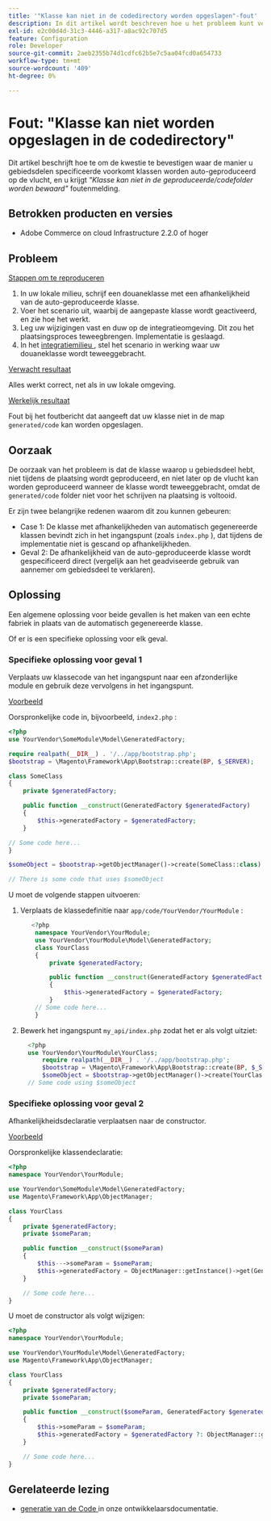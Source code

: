 ```yaml
---
title: '"Klasse kan niet in de codedirectory worden opgeslagen"-fout'
description: In dit artikel wordt beschreven hoe u het probleem kunt verhelpen waarbij de manier waarop u afhankelijkheden hebt opgegeven, voorkomt dat klassen automatisch worden gegenereerd tijdens het uitvoeren van de functie. Bovendien wordt het foutbericht *"Klasse kan niet worden opgeslagen in de gegenereerde/codedirectory"* weergegeven.
exl-id: e2c00d4d-31c3-4446-a317-a8ac92c707d5
feature: Configuration
role: Developer
source-git-commit: 2aeb2355b74d1cdfc62b5e7c5aa04fcd0a654733
workflow-type: tm+mt
source-wordcount: '409'
ht-degree: 0%

---
```


# Fout: &quot;Klasse kan niet worden opgeslagen in de codedirectory&quot;

Dit artikel beschrijft hoe te om de kwestie te bevestigen waar de manier u gebiedsdelen specificeerde voorkomt klassen worden auto-geproduceerd op de vlucht, en u krijgt *&quot;Klasse kan niet in de geproduceerde/codefolder worden bewaard&quot;* foutenmelding.

## Betrokken producten en versies

* Adobe Commerce on cloud Infrastructure 2.2.0 of hoger

## Probleem

<u> Stappen om te reproduceren </u>

1. In uw lokale milieu, schrijf een douaneklasse met een afhankelijkheid van de auto-geproduceerde klasse.
1. Voer het scenario uit, waarbij de aangepaste klasse wordt geactiveerd, en zie hoe het werkt.
1. Leg uw wijzigingen vast en duw op de integratieomgeving. Dit zou het plaatsingsproces teweegbrengen. Implementatie is geslaagd.
1. In het [ integratiemilieu ](/help/announcements/adobe-commerce-announcements/integration-environment-enhancement-request-pro-and-starter.md), stel het scenario in werking waar uw douaneklasse wordt teweeggebracht.

<u> Verwacht resultaat </u>

Alles werkt correct, net als in uw lokale omgeving.

<u> Werkelijk resultaat </u>

Fout bij het foutbericht dat aangeeft dat uw klasse niet in de map `generated/code` kan worden opgeslagen.

## Oorzaak

De oorzaak van het probleem is dat de klasse waarop u gebiedsdeel hebt, niet tijdens de plaatsing wordt geproduceerd, en niet later op de vlucht kan worden geproduceerd wanneer de klasse wordt teweeggebracht, omdat de `generated/code` folder niet voor het schrijven na plaatsing is voltooid.

Er zijn twee belangrijke redenen waarom dit zou kunnen gebeuren:

* Case 1: De klasse met afhankelijkheden van automatisch gegenereerde klassen bevindt zich in het ingangspunt (zoals `index.php` ), dat tijdens de implementatie niet is gescand op afhankelijkheden.
* Geval 2: De afhankelijkheid van de auto-geproduceerde klasse wordt gespecificeerd direct (vergelijk aan het geadviseerde gebruik van aannemer om gebiedsdeel te verklaren).

## Oplossing

Een algemene oplossing voor beide gevallen is het maken van een echte fabriek in plaats van de automatisch gegenereerde klasse.

Of er is een specifieke oplossing voor elk geval.

### Specifieke oplossing voor geval 1

Verplaats uw klassecode van het ingangspunt naar een afzonderlijke module en gebruik deze vervolgens in het ingangspunt.

<u> Voorbeeld </u>

Oorspronkelijke code in, bijvoorbeeld, `index2.php` :

```php
<?php
use YourVendor\SomeModule\Model\GeneratedFactory;

require realpath(__DIR__) . '/../app/bootstrap.php';
$bootstrap = \Magento\Framework\App\Bootstrap::create(BP, $_SERVER);

class SomeClass
{
    private $generatedFactory;

    public function __construct(GeneratedFactory $generatedFactory)
    {
        $this->generatedFactory = $generatedFactory;
    }

// Some code here...
}

$someObject = $bootstrap->getObjectManager()->create(SomeClass::class);

// There is some code that uses $someObject
```

U moet de volgende stappen uitvoeren:

1. Verplaats de klassedefinitie naar `app/code/YourVendor/YourModule` :

   ```php
      <?php
       namespace YourVendor\YourModule;
       use YourVendor\YourModule\Model\GeneratedFactory;
       class YourClass
       {
           private $generatedFactory;
   
           public function __construct(GeneratedFactory $generatedFactory)
           {
               $this->generatedFactory = $generatedFactory;
           }
       // Some code here...
       }
   ```

1. Bewerk het ingangspunt `my_api/index.php` zodat het er als volgt uitziet:

   ```php
     <?php
     use YourVendor\YourModule\YourClass;
         require realpath(__DIR__) . '/../app/bootstrap.php';
         $bootstrap = \Magento\Framework\App\Bootstrap::create(BP, $_SERVER);
         $someObject = $bootstrap->getObjectManager()->create(YourClass::class);
     // Some code using $someObject
   ```

### Specifieke oplossing voor geval 2

Afhankelijkheidsdeclaratie verplaatsen naar de constructor.

<u> Voorbeeld </u>

Oorspronkelijke klassendeclaratie:

```php
<?php
namespace YourVendor\YourModule;

use YourVendor\SomeModule\Model\GeneratedFactory;
use Magento\Framework\App\ObjectManager;

class YourClass
{
    private $generatedFactory;
    private $someParam;

    public function __construct($someParam)
    {
        $this--->someParam = $someParam;
        $this->generatedFactory = ObjectManager::getInstance()->get(GeneratedFactory::class);
    }

    // Some code here...
}
```

U moet de constructor als volgt wijzigen:

```php
<?php
namespace YourVendor\YourModule;

use YourVendor\YourModule\Model\GeneratedFactory;
use Magento\Framework\App\ObjectManager;

class YourClass
{
    private $generatedFactory;
    private $someParam;

    public function __construct($someParam, GeneratedFactory $generatedFactory = null)
    {
        $this->someParam = $someParam;
        $this->generatedFactory = $generatedFactory ?: ObjectManager::getInstance()->get(GeneratedFactory::class);
    }

    // Some code here...
}
```

## Gerelateerde lezing

* [ generatie van de Code ](https://developer.adobe.com/commerce/php/development/components/code-generation/) in onze ontwikkelaarsdocumentatie.
